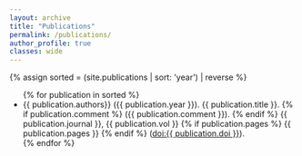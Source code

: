 ```yaml
---
layout: archive
title: "Publications"
permalink: /publications/
author_profile: true
classes: wide
---
```


{% assign sorted = (site.publications | sort: 'year') | reverse %}

 <ul>
{% for publication in sorted %}
 <li> {{ publication.authors}} ({{ publication.year }}). {{ publication.title }}.
 	{% if publication.comment %}
 	({{ publication.comment }}).
 	{% endif %}
	{{ publication.journal }}, {{ publication.vol }}
 	{% if publication.pages %} 
 	{{ publication.pages }}
 	{% endif %}  
 	(<a href="https://doi.org/{{ publication.doi }}">doi:{{ publication.doi }}</a>).
 </li>
{% endfor %}
